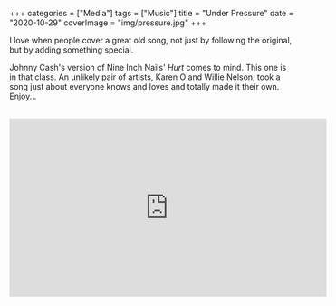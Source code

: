 +++
categories = ["Media"]
tags = ["Music"]
title = "Under Pressure"
date = "2020-10-29"
coverImage = "img/pressure.jpg"
+++

I love when people cover a great old song, not just by following the original, but by adding something special.

<!--more-->

Johnny Cash's version of Nine Inch Nails' *Hurt* comes to mind. This one is in that class. An unlikely pair of artists, Karen O and Willie Nelson, took a song just about everyone knows and loves and totally made it their own. Enjoy...

<br>

<iframe width="560" height="315" src="https://www.youtube.com/embed/MEU-7uga_4A" frameborder="0" allow="accelerometer; autoplay; clipboard-write; encrypted-media; gyroscope; picture-in-picture" allowfullscreen></iframe>
